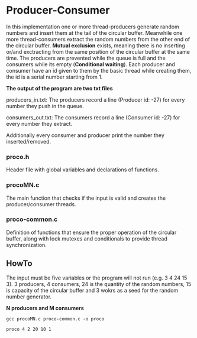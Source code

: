 # Producer-Consumer
In this implementation one or more thread-producers generate random numbers and insert them at the tail of the circular buffer. Meanwhile one more thread-consumers extract the random numbers from the other end of the circular buffer. **Mutual exclusion** exists, meaning there is no inserting or/and exctracting from the same position of the circular buffer at the same time. The producers are prevented while the queue is full and the consumers while its empty (**Conditional waiting**). Each producer and consumer have an id given to them by the basic thread while creating them, the id is a serial number starting from 1.

**The output of the program are two txt files**

producers_in.txt: The producers record a line (Producer id: -27) for every number they push in the queue.

consumers_out.txt: The consumers record a line (Consumer id: -27) for every number they extract.

Additionally every consumer and producer print the number they inserted/removed.

### proco.h

Header file with global variables and declarations of functions.

### procoMN.c

The main function that checks if the input is valid and creates the producer/consumer threads.

### proco-common.c

Definition of functions that ensure the proper operation of the circular buffer, along with lock mutexes and conditionals to provide thread synchronization.

## HowTo
The input must be five variables or the program will not run (e.g. 3 4 24 15 3). 3 producers, 4 consumers, 24 is the quantity of the random numbers, 15 is capacity of the circular buffer and 3 wokrs as a seed for the random number generator.

**N producers and M consumers**

`gcc procoMN.c proco-common.c -o proco`

`proco 4 2 20 10 1`
